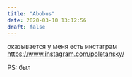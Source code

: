 ```yaml
---
title: "Abobus"
date: 2020-03-10 13:12:56
draft: false
---
```


оказывается у меня есть инстаграм https://www.instagram.com/poletansky/

PS: был
